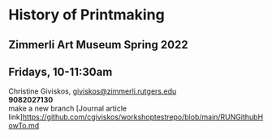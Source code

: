 # History of Printmaking
## Zimmerli Art Museum Spring 2022
## Fridays, 10-11:30am 
Christine Giviskos, giviskos@zimmerli.rutgers.edu   
**9082027130**  
make a new branch
[Journal article link]https://github.com/cgiviskos/workshoptestrepo/blob/main/RUNGithubHowTo.md

